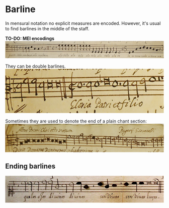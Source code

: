 # Barline
In mensural notation no explicit measures are encoded. However, it's usual to find barlines in the middle of the staff.

**TO-DO: MEI encodings**
![Single](files/single.png)

They can be double barlines.
![Double barlines](files/double.png)

Sometimes they are used to denote the end of a plain chant section:
![Ending barlines](files/plainchant.png)


## Ending barlines
![Ending barlines](files/endbarlines.png)

